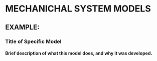 # MECHANICHAL SYSTEM MODELS

## EXAMPLE:
### Title of Specific Model
#### Brief description of what this model does, and why it was developed.
